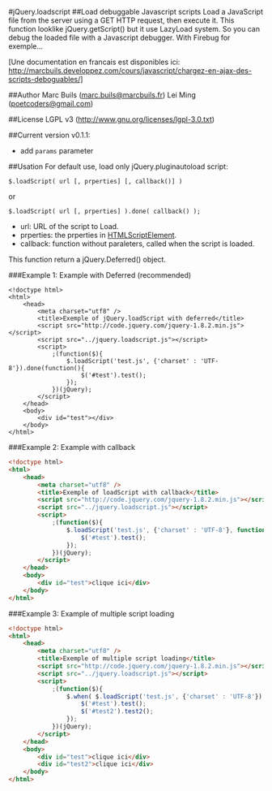 #jQuery.loadscript
##Load debuggable Javascript scripts
Load a JavaScript file from the server using a GET HTTP request, then execute it. 
This function looklike jQuery.getScript() but it use LazyLoad system. So you can debug the loaded file with a Javascript debugger. 
With Firebug for exemple...


[Une documentation en francais est disponibles ici: http://marcbuils.developpez.com/cours/javascript/chargez-en-ajax-des-scripts-deboguables/]


##Author
Marc Buils (marc.buils@marcbuils.fr)
Lei Ming (poetcoders@gmail.com)

##License
LGPL v3 (http://www.gnu.org/licenses/lgpl-3.0.txt)

##Current version
v0.1.1: 
 * add `params` parameter

##Usation
For default use, load only jQuery.pluginautoload script:
```
$.loadScript( url [, prperties] [, callback()] )  
```
or
```
$.loadScript( url [, prperties] ).done( callback() );  
```

- url: URL of the script to Load.
- prperties: the prperties in [HTMLScriptElement](https://developer.mozilla.org/en-US/docs/Web/API/HTMLScriptElement).
- callback: function without paraleters, called when the script is loaded.

This function return a jQuery.Deferred() object.

###Example 1: Example with Deferred (recommended)
```
<!doctype html>
<html>
	<head>
		<meta charset="utf8" />
		<title>Exemple of jQuery.loadScript with deferred</title>
		<script src="http://code.jquery.com/jquery-1.8.2.min.js"></script>
		<script src="../jquery.loadscript.js"></script>
		<script>
			;(function($){
				$.loadScript('test.js', {'charset' : 'UTF-8'}).done(function(){
					$('#test').test();
				});
			})(jQuery);
		</script>
	</head>
	<body>
		<div id="test"></div>
	</body>
</html> 
```

###Example 2: Example with callback

```html
<!doctype html>
<html>
	<head>
		<meta charset="utf8" />
		<title>Exemple of loadScript with callback</title>
		<script src="http://code.jquery.com/jquery-1.8.2.min.js"></script>
		<script src="../jquery.loadscript.js"></script>
		<script>
			;(function($){
				$.loadScript('test.js', {'charset' : 'UTF-8'}, function(){
					$('#test').test();
				});
			})(jQuery);
		</script>
	</head>
	<body>
		<div id="test">clique ici</div>
	</body>
</html>
```

###Example 3: Example of multiple script loading

```html
<!doctype html>
<html>
	<head>
		<meta charset="utf8" />
		<title>Exemple of multiple script loading</title>
		<script src="http://code.jquery.com/jquery-1.8.2.min.js"></script>
		<script src="../jquery.loadscript.js"></script>
		<script>
			;(function($){
				$.when( $.loadScript('test.js', {'charset' : 'UTF-8'}), $.loadScript('test2.js')).done(function(){
					$('#test').test();
					$('#test2').test2();
				});
			})(jQuery);
		</script>
	</head>
	<body>
		<div id="test">clique ici</div>
		<div id="test2">clique ici</div>
	</body>
</html>
```
